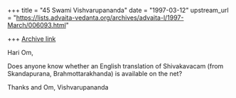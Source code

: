 +++
title = "45 Swami Vishvarupananda"
date = "1997-03-12"
upstream_url = "https://lists.advaita-vedanta.org/archives/advaita-l/1997-March/006093.html"

+++
[Archive link](https://lists.advaita-vedanta.org/archives/advaita-l/1997-March/006093.html)

Hari Om,

Does anyone know whether an English translation of Shivakavacam (from
 Skandapurana, Brahmottarakhanda) is available on the net?

Thanks and Om,
Vishvarupananda

